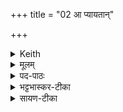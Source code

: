 +++
title = "02 आ प्यायतान्"

+++


<details><summary>Keith</summary>

Let the Dhruva swell with ghee,  
For each sacrifice for the worshippers;  
In the udder of the sun maiden, in the lap of Aditi,  
Broad streamed be the earth at this sacrifice.
</details>

<details><summary>मूलम्</summary>

आ प्या॑यतान्ध्रु॒वा घृ॒तेन॑ य॒ज्ञय्ँय॑ज्ञ॒म्प्रति॑ देव॒यद्भ्यः॑ ।   
सू॒र्याया॒ ऊधोऽदि॑त्या उ॒पस्थ॑ उ॒रुधा॑रा पृथि॒वी य॒ज्ञे अ॒स्मिन्न्  ॥
</details>

<details><summary>पद-पाठः</summary>

एति॑ । प्या॒य॒ता॒म् । ध्रु॒वा । घृ॒तेन॑ । य॒ज्ञय्यँ॑ज्ञ॒मिति॑ य॒ज्ञम्-य॒ज्ञ॒म् । प्रतीति॑ । दे॒व॒यद्भ्य॒ इति॑ देव॒यत्-भ्यः॒ ॥   
सू॒र्यायाः᳚ । ऊधः॑ । अदि॑त्याः । उ॒पस्थ॒ इत्यु॒प-स्थे॒ । उ॒रुधा॒रेत्यु॒रु-धा॒रा॒ । पृ॒थि॒वी । य॒ज्ञे । अ॒स्मिन्न् ॥ 
</details>

<details><summary>भट्टभास्कर-टीका</summary>

इयं विराट्त्रिष्टुप् ॥ **आप्यायतां** वर्धतां सदा पूर्यतां **घृतेन ध्रुवा** । **यज्ञंयज्ञं प्रति** सर्वेषु यज्ञेषु । वीप्सायां प्रतेः कर्म-प्रवचनीयत्वम् । **देवयद्भ्यः** देवानात्मन इच्छद्भ्यः । 'न छन्दस्य् अपुत्रस्य' इतीत्वाभावः । देवान् वा **देवयद्भ्यः** तृप्तान् क्रीडयद्भ्यः ऋत्विग्भ्यः । यथा तेभ्यः पर्याप्तं भवति तथा **आप्यायताम्** । द्वितीयपक्षे लसार्वधातुकानुदात्तत्वाभावश् छान्दसः । सैव ध्रुवा विशेष्यते - सूर्यायास्सूर्यवत्याः द्योस्तिष्ठद्गोस्थनीयायाः ऊधः अधोगतापीनभाग स्थानीया । 'सूर्याद्देवतायां चाप्' । अदित्या अदीनायाः पृथिव्या उत्तानायाः उत्सङ्गस्थाना; सर्वोपजीव्यत्वात् । देवमातुरेव वोपस्थ उत्सङ्गः, देवानामुपलालनस्थानत्वात् ।  

किञ्च - **उरुधारा** महाधारा सन्तत-प्रस्नवनी **पृथिवी** विस्तीर्णा । यद्वा - **उरुधारा पृथिवी** महार्थसाधनपृथिवीस्थानीया । तादृशी **ध्रुवा ऽस्मिन् यज्ञे** सर्वयज्ञार्थमाप्यायतामिति ॥
</details>

<details><summary>सायण-टीका</summary>

चतुर्थेऽनूयाजादिशेषहोमानुमन्त्रणमुक्तम्। पञ्चमे त्वाप्यायनादिमन्त्रा उच्यन्ते।  
आ प्यायतामिति। कल्पः - ‘ध्रुवामाप्यायमानामनुमन्त्रयते - आ प्याययतां ध्रुवा घृतेन यज्ञंयज्ञं प्रति देवयद्भ्यः। सूर्याया ऊधोऽदित्या उपस्थ उरुधारा पृथिवी यज्ञे अस्मिन्निति’ इति।  

यज्ञंयज्ञं प्रति तां तामाहुतिं प्रति देवयद्भ्यो देवान्होतुमिच्छद्भ्य ऋत्विग्भ्यः। पर्याप्तेन घृतेनेयं ध्रुवाऽऽप्यायतां पुनः पुनः पूर्यताम्। ऊधःशब्देन पयःपूर्णस्तनसंघोऽभिधीयते। सूर्याशब्देनोषा आदित्यपत्नी विवक्ष्यते। तत्पत्नीत्वं च नक्षत्रेष्टावाम्नायते – ‘उषा वा अकामयत। प्रियाऽऽदित्यस्य सुभगा स्यामिति’ (ब्रा॰ का॰ ३ प्र॰ १ अ॰ ६) इति। इवशब्दोऽत्राध्याहर्तव्यः। यथा सूर्याया गोरूपधारिण्या ऊधः पयःपूर्णं तथा ध्रुवा घृतेनाऽऽप्यायताम्। किंच, अदित्या वेदिरूपायाः पृथिव्या उपस्थ उत्सङ्गे वर्तमाना सेयं ध्रुवोरूधारा महाधारा पुनः पुनः सिच्यमानाभिराज्यधारामिरुपेताऽत एव पृथिवी विस्तीर्णा सत्यस्मिन्सर्वस्मिन्यज्ञे सम्यगाप्यायताम्। 
</details>
